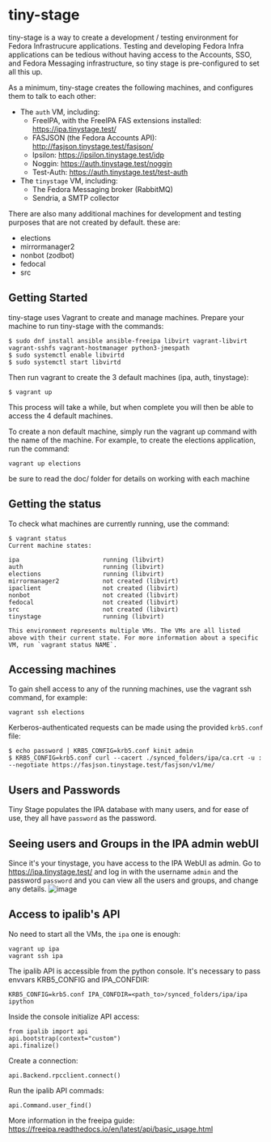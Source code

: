 # tiny-stage

tiny-stage is a way to create a development / testing environment for Fedora Infrastrucure applications.
Testing and developing Fedora Infra applications can be  tedious without having access to the Accounts, SSO, and Fedora Messaging infrastructure, so tiny stage is pre-configured to set all this up.

As a minimum, tiny-stage creates the following machines, and configures them to talk to each other:

* The `auth` VM, including:
  * FreeIPA, with the FreeIPA FAS extensions installed: https://ipa.tinystage.test/
  * FASJSON (the Fedora Accounts API): http://fasjson.tinystage.test/fasjson/
  * Ipsilon: https://ipsilon.tinystage.test/idp
  * Noggin: https://auth.tinystage.test/noggin
  * Test-Auth: https://auth.tinystage.test/test-auth
* The `tinystage` VM, including:
  * The Fedora Messaging broker (RabbitMQ)
  * Sendria, a SMTP collector

There are also many additional machines for development and testing purposes that are not created by default. these are:

* elections
* mirrormanager2
* nonbot (zodbot)
* fedocal
* src


## Getting Started

tiny-stage uses Vagrant to create and manage machines. Prepare your machine to run tiny-stage with the commands:

```
$ sudo dnf install ansible ansible-freeipa libvirt vagrant-libvirt vagrant-sshfs vagrant-hostmanager python3-jmespath
$ sudo systemctl enable libvirtd
$ sudo systemctl start libvirtd
```

Then run vagrant to create the 3 default machines (ipa, auth, tinystage):

```
$ vagrant up
```

This process will take a while, but when complete you will then be able to access the 4 default machines.

To create a non default machine, simply run the vagrant up command with the name of the machine. For example, to create the elections application, run the command:

```
vagrant up elections
```

be sure to read the doc/ folder for details on working with each machine


## Getting the status

To check what machines are currently running, use the command:

```
$ vagrant status
Current machine states:

ipa                       running (libvirt)
auth                      running (libvirt)
elections                 running (libvirt)
mirrormanager2            not created (libvirt)
ipaclient                 not created (libvirt)
nonbot                    not created (libvirt)
fedocal                   not created (libvirt)
src                       not created (libvirt)
tinystage                 running (libvirt)

This environment represents multiple VMs. The VMs are all listed
above with their current state. For more information about a specific
VM, run `vagrant status NAME`.
```

## Accessing machines

To gain shell access to any of the running machines, use the vagrant ssh command, for example:

```
vagrant ssh elections
```

Kerberos-authenticated requests can be made using the provided `krb5.conf` file:

```
$ echo password | KRB5_CONFIG=krb5.conf kinit admin
$ KRB5_CONFIG=krb5.conf curl --cacert ./synced_folders/ipa/ca.crt -u : --negotiate https://fasjson.tinystage.test/fasjson/v1/me/
```

## Users and Passwords

Tiny Stage populates the IPA database with many users, and for ease of use, they all have `password` as the password.

## Seeing users and Groups in the IPA admin webUI

Since it's your tinystage, you have access to the IPA WebUI as admin. Go to https://ipa.tinystage.test/ and log in with the username `admin` and the password `password` and you can view all the users and groups, and change any details.
![image](https://user-images.githubusercontent.com/592259/122032526-11025c80-ce13-11eb-9a21-66c9047c232e.png)

## Access to ipalib's API

No need to start all the VMs, the `ipa` one is enough:

```
vagrant up ipa
vagrant ssh ipa
```

The ipalib API is accessible from the python console. It's necessary to pass envvars KRB5_CONFIG and IPA_CONFDIR:

```
KRB5_CONFIG=krb5.conf IPA_CONFDIR=<path_to>/synced_folders/ipa/ipa ipython
```

Inside the console initialize API access:
```
from ipalib import api
api.bootstrap(context="custom")
api.finalize()
```
Create a connection:

```
api.Backend.rpcclient.connect()
```

Run the ipalib API commads:
```
api.Command.user_find()
```
More information in the freeipa guide: https://freeipa.readthedocs.io/en/latest/api/basic_usage.html


